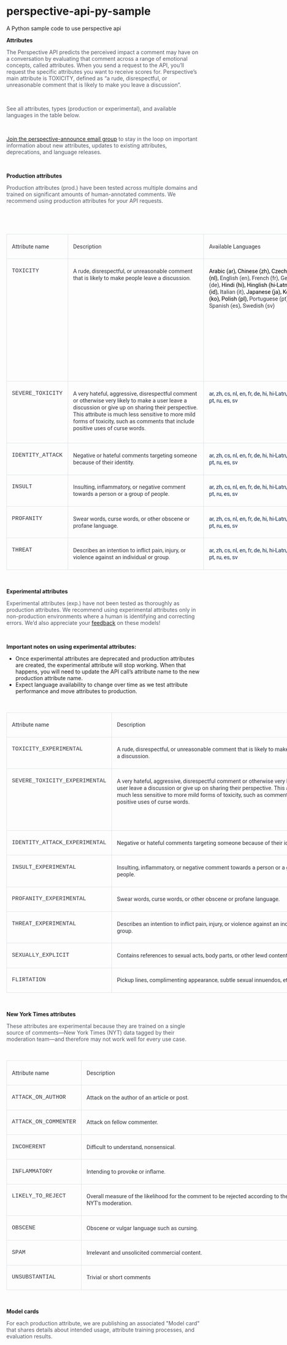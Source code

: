 # perspective-api-py-sample
A Python sample code to use perspective api

<div tabindex="1" class="slds-p-right_small grid-content slds-p-vertical_xx-large" data-aura-rendered-by="110:2;a">

<div data-region-name="content" data-item-id="077b7692-1ecf-4a29-9175-d26c25a9688a" data-aura-rendered-by="100:2;a">

<div data-priority="0" data-item-id="0bd048f5-045a-4856-82bd-8c67ecc2896b" class="ui-widget" data-aura-rendered-by="91:2;a">

<div data-aura-rendered-by="82:2;a" class="forceCommunityRichText forceCommunityRichTextInline" data-aura-class="forceCommunityRichText forceCommunityRichTextInline">

<div dir="ltr" data-aura-rendered-by="86:2;a" class="uiOutputRichText" data-aura-class="uiOutputRichText">

**Attributes**

<span style="color: rgb(83, 87, 101);">The Perspective API predicts the perceived impact a comment may have on a conversation by evaluating that comment across a range of emotional concepts, called attributes. When you send a request to the API, you’ll request the specific attributes you want to receive scores for. Perspective’s main attribute is TOXICITY, defined as “a rude, disrespectful, or unreasonable comment that is likely to make you leave a discussion”. </span>

<span style="color: rgb(83, 87, 101);"> </span>

<span style="color: rgb(83, 87, 101);">See all attributes, types (production or experimental), and available languages in the table below.</span>

<span style="color: rgb(83, 87, 101);"> </span>

[Join the perspective-announce email group](https://groups.google.com/forum/#!forum/perspective-announce)<span style="color: rgb(83, 87, 101);"> to stay in the loop on important information about new attributes, updates to existing attributes, deprecations, and language releases.</span>

<span style="color: rgb(83, 87, 101);"> </span>

**Production attributes**

<span style="color: rgb(83, 87, 101);">Production attributes (prod.) have been tested across multiple domains and trained on significant amounts of human-annotated comments. We recommend using production attributes for your API requests.</span>

<span style="color: rgb(83, 87, 101);"> </span>

<span style="color: rgb(83, 87, 101);"> </span>

<table width="846" style="width: 634.5pt; background-image: initial; background-position: initial; background-size: initial; background-repeat: initial; background-attachment: initial; background-origin: initial; background-clip: initial;" border="0" class="ql-table-blob" data-aura-rendered-by="87:2;a">

<tbody>

<tr style="height: 42pt;">

<td style="border: 1pt solid rgb(223, 226, 229); padding: 5pt 10pt; height: 42pt;" valign="bottom">

<span style="font-size: 11pt; font-family: Roboto; color: rgb(50, 52, 60);">Attribute name</span>

</td>

<td style="border-top: 1pt solid rgb(223, 226, 229); border-right: 1pt solid rgb(223, 226, 229); border-bottom: 1pt solid rgb(223, 226, 229); border-image: initial; border-left: none; padding: 5pt 10pt; height: 42pt;" valign="bottom">

<span style="font-size: 11pt; font-family: Roboto; color: rgb(50, 52, 60);">Description</span>

</td>

<td style="border-top: 1pt solid rgb(223, 226, 229); border-right: 1pt solid rgb(223, 226, 229); border-bottom: 1pt solid rgb(223, 226, 229); border-image: initial; border-left: none; padding: 5pt 10pt; height: 42pt;" valign="bottom">

<span style="font-size: 11pt; font-family: Roboto; color: rgb(50, 52, 60);">Available Languages</span>

</td>

</tr>

<tr style="height: 239.25pt;">

<td style="border-right: 1pt solid rgb(223, 226, 229); border-bottom: 1pt solid rgb(223, 226, 229); border-left: 1pt solid rgb(223, 226, 229); border-image: initial; border-top: none; padding: 5pt 10pt; height: 239.25pt;" valign="top">

<span style="font-size: 11pt; font-family: &quot;Courier New&quot;; color: rgb(50, 52, 60);">TOXICITY</span>

</td>

<td style="border-top: none; border-left: none; border-bottom: 1pt solid rgb(223, 226, 229); border-right: 1pt solid rgb(223, 226, 229); padding: 5pt 10pt; height: 239.25pt;" valign="top">

<span style="font-size: 11pt; font-family: Roboto; color: rgb(50, 52, 60);">A rude, disrespectful, or unreasonable comment that is likely to make people leave a discussion.</span>

</td>

<td style="border-top: none; border-left: none; border-bottom: 1pt solid rgb(223, 226, 229); border-right: 1pt solid rgb(223, 226, 229); padding: 5pt 10pt; height: 239.25pt;" valign="top">

<span style="font-size: 11pt; font-family: Roboto; color: black;">Arabic (ar), Chinese (zh), Czech (cs), Dutch (nl), </span><span style="font-size: 11pt; font-family: Roboto; color: rgb(50, 52, 60);">English (en), French (fr), German (de), </span><span style="font-size: 11pt; font-family: Roboto; color: black;">Hindi (hi), Hinglish (hi-Latn), Indonesian (id), </span><span style="font-size: 11pt; font-family: Roboto; color: rgb(50, 52, 60);">Italian (it), </span><span style="font-size: 11pt; font-family: Roboto; color: black;">Japanese (ja), Korean (ko),</span><span style="font-size: 11pt; font-family: Roboto; color: rgb(50, 52, 60);"> </span><span style="font-size: 11pt; font-family: Roboto; color: black;">Polish (pl), </span><span style="font-size: 11pt; font-family: Roboto; color: rgb(50, 52, 60);">Portuguese (pt), Russian (ru), Spanish (es), Swedish (sv)</span><span style="font-family: Roboto;"></span>

</td>

</tr>

<tr style="height: 120.75pt;">

<td style="border-right: 1pt solid rgb(223, 226, 229); border-bottom: 1pt solid rgb(223, 226, 229); border-left: 1pt solid rgb(223, 226, 229); border-image: initial; border-top: none; padding: 5pt 10pt; height: 120.75pt;" valign="top">

<span style="font-size: 11pt; font-family: &quot;Courier New&quot;; color: rgb(50, 52, 60);">SEVERE_TOXICITY</span>

</td>

<td style="border-top: none; border-left: none; border-bottom: 1pt solid rgb(223, 226, 229); border-right: 1pt solid rgb(223, 226, 229); padding: 5pt 10pt; height: 120.75pt;" valign="top">

<span style="font-size: 11pt; font-family: Roboto; color: rgb(50, 52, 60);">A very hateful, aggressive, disrespectful comment or otherwise very likely to make a user leave a discussion or give up on sharing their perspective. This attribute is much less sensitive to more mild forms of toxicity, such as comments that include positive uses of curse words.</span>

</td>

<td style="border-top: none; border-left: none; border-bottom: 1pt solid rgb(223, 226, 229); border-right: 1pt solid rgb(223, 226, 229); padding: 5pt 10pt; height: 120.75pt;" valign="top">

<span style="font-size: 11pt; font-family: Roboto; color: rgb(23, 43, 77); letter-spacing: -0.05pt; background-image: initial; background-position: initial; background-size: initial; background-repeat: initial; background-attachment: initial; background-origin: initial; background-clip: initial;">ar, zh, cs, nl, en, fr, de, hi, hi-Latn, id, it, ja, ko, pl, pt, ru, es, sv</span><span style="font-size: 11pt; font-family: Roboto;"></span>

</td>

</tr>

<tr style="height: 48.75pt;">

<td style="border-right: 1pt solid rgb(223, 226, 229); border-bottom: 1pt solid rgb(223, 226, 229); border-left: 1pt solid rgb(223, 226, 229); border-image: initial; border-top: none; padding: 5pt 10pt; height: 48.75pt;" valign="top">

<span style="font-size: 11pt; font-family: &quot;Courier New&quot;; color: rgb(50, 52, 60);">IDENTITY_ATTACK</span>

</td>

<td style="border-top: none; border-left: none; border-bottom: 1pt solid rgb(223, 226, 229); border-right: 1pt solid rgb(223, 226, 229); padding: 5pt 10pt; height: 48.75pt;" valign="top">

<span style="font-size: 11pt; font-family: Roboto; color: rgb(50, 52, 60);">Negative or hateful comments targeting someone because of their identity.</span>

</td>

<td style="border-top: none; border-left: none; border-bottom: 1pt solid rgb(223, 226, 229); border-right: 1pt solid rgb(223, 226, 229); padding: 5pt 10pt; height: 48.75pt;" valign="top">

<span style="font-size: 11pt; font-family: Roboto; color: rgb(23, 43, 77); letter-spacing: -0.05pt; background-image: initial; background-position: initial; background-size: initial; background-repeat: initial; background-attachment: initial; background-origin: initial; background-clip: initial;">ar, zh, cs, nl, en, fr, de, hi, hi-Latn, id, it, ja, ko, pl, pt, ru, es, sv</span>

</td>

</tr>

<tr style="height: 48.75pt;">

<td style="border-right: 1pt solid rgb(223, 226, 229); border-bottom: 1pt solid rgb(223, 226, 229); border-left: 1pt solid rgb(223, 226, 229); border-image: initial; border-top: none; padding: 5pt 10pt; height: 48.75pt;" valign="top">

<span style="font-size: 11pt; font-family: &quot;Courier New&quot;; color: rgb(50, 52, 60);">INSULT</span>

</td>

<td style="border-top: none; border-left: none; border-bottom: 1pt solid rgb(223, 226, 229); border-right: 1pt solid rgb(223, 226, 229); padding: 5pt 10pt; height: 48.75pt;" valign="top">

<span style="font-size: 11pt; font-family: Roboto; color: rgb(50, 52, 60);">Insulting, inflammatory, or negative comment towards a person or a group of people.</span>

</td>

<td style="border-top: none; border-left: none; border-bottom: 1pt solid rgb(223, 226, 229); border-right: 1pt solid rgb(223, 226, 229); padding: 5pt 10pt; height: 48.75pt;" valign="top">

<span style="font-size: 11pt; font-family: Roboto; color: rgb(23, 43, 77); letter-spacing: -0.05pt; background-image: initial; background-position: initial; background-size: initial; background-repeat: initial; background-attachment: initial; background-origin: initial; background-clip: initial;">ar, zh, cs, nl, en, fr, de, hi, hi-Latn, id, it, ja, ko, pl, pt, ru, es, sv</span>

</td>

</tr>

<tr style="height: 48.75pt;">

<td style="border-right: 1pt solid rgb(223, 226, 229); border-bottom: 1pt solid rgb(223, 226, 229); border-left: 1pt solid rgb(223, 226, 229); border-image: initial; border-top: none; padding: 5pt 10pt; height: 48.75pt;" valign="top">

<span style="font-size: 11pt; font-family: &quot;Courier New&quot;; color: rgb(50, 52, 60);">PROFANITY</span>

</td>

<td style="border-top: none; border-left: none; border-bottom: 1pt solid rgb(223, 226, 229); border-right: 1pt solid rgb(223, 226, 229); padding: 5pt 10pt; height: 48.75pt;" valign="top">

<span style="font-size: 11pt; font-family: Roboto; color: rgb(50, 52, 60);">Swear words, curse words, or other obscene or profane language.</span>

</td>

<td style="border-top: none; border-left: none; border-bottom: 1pt solid rgb(223, 226, 229); border-right: 1pt solid rgb(223, 226, 229); padding: 5pt 10pt; height: 48.75pt;" valign="top">

<span style="font-size: 11pt; font-family: Roboto; color: rgb(23, 43, 77); letter-spacing: -0.05pt; background-image: initial; background-position: initial; background-size: initial; background-repeat: initial; background-attachment: initial; background-origin: initial; background-clip: initial;">ar, zh, cs, nl, en, fr, de, hi, hi-Latn, id, it, ja, ko, pl, pt, ru, es, sv</span>

</td>

</tr>

<tr style="height: 48.75pt;">

<td style="border-right: 1pt solid rgb(223, 226, 229); border-bottom: 1pt solid rgb(223, 226, 229); border-left: 1pt solid rgb(223, 226, 229); border-image: initial; border-top: none; padding: 5pt 10pt; height: 48.75pt;" valign="top">

<span style="font-size: 11pt; font-family: &quot;Courier New&quot;; color: rgb(50, 52, 60);">THREAT</span>

</td>

<td style="border-top: none; border-left: none; border-bottom: 1pt solid rgb(223, 226, 229); border-right: 1pt solid rgb(223, 226, 229); padding: 5pt 10pt; height: 48.75pt;" valign="top">

<span style="font-size: 11pt; font-family: Roboto; color: rgb(50, 52, 60);">Describes an intention to inflict pain, injury, or violence against an individual or group.</span>

</td>

<td style="border-top: none; border-left: none; border-bottom: 1pt solid rgb(223, 226, 229); border-right: 1pt solid rgb(223, 226, 229); padding: 5pt 10pt; height: 48.75pt;" valign="top">

<span style="font-size: 11pt; font-family: Roboto; color: rgb(23, 43, 77); letter-spacing: -0.05pt; background-image: initial; background-position: initial; background-size: initial; background-repeat: initial; background-attachment: initial; background-origin: initial; background-clip: initial;">ar, zh, cs, nl, en, fr, de, hi, hi-Latn, id, it, ja, ko, pl, pt, ru, es, sv</span>

</td>

</tr>

</tbody>

</table>

<span style="color: rgb(83, 87, 101);">  </span>

**Experimental attributes**

<span style="color: rgb(83, 87, 101);">Experimental attributes (exp.) have not been tested as thoroughly as production attributes. We recommend using experimental attributes only in non-production environments where a human is identifying and correcting errors. We’d also appreciate your</span> [feedback](https://google-jigsaw--livepreview.na158.force.com/perspective/s/docs-contribute-feedback) <span style="color: rgb(83, 87, 101);">on these models!</span>

<span style="color: rgb(83, 87, 101);"> </span>

**Important notes on using experimental attributes:**

*   Once experimental attributes are deprecated and production attributes are created, the experimental attribute will stop working. When that happens, you will need to update the API call’s attribute name to the new production attribute name.
*   Expect language availability to change over time as we test attribute performance and move attributes to production.

<span style="color: rgb(83, 87, 101);"> </span>

<table width="846" style="width: 634.5pt; background-image: initial; background-position: initial; background-size: initial; background-repeat: initial; background-attachment: initial; background-origin: initial; background-clip: initial;" border="0" class="ql-table-blob" data-aura-rendered-by="87:2;a">

<tbody>

<tr style="height: 4.5pt;">

<td style="border: 1pt solid rgb(223, 226, 229); padding: 5pt 10pt; height: 4.5pt;" valign="bottom">

<span style="font-size: 11pt; font-family: Roboto; color: rgb(50, 52, 60);">Attribute name</span>

</td>

<td style="border-top: 1pt solid rgb(223, 226, 229); border-right: 1pt solid rgb(223, 226, 229); border-bottom: 1pt solid rgb(223, 226, 229); border-image: initial; border-left: none; padding: 5pt 10pt; height: 4.5pt;" valign="bottom">

<span style="font-size: 11pt; font-family: Roboto; color: rgb(50, 52, 60);">Description</span>

</td>

</tr>

<tr style="height: 46.55pt;">

<td style="border-right: 1pt solid rgb(223, 226, 229); border-bottom: 1pt solid rgb(223, 226, 229); border-left: 1pt solid rgb(223, 226, 229); border-image: initial; border-top: none; padding: 5pt 10pt; height: 46.55pt;" valign="top">

<span style="font-size: 11pt; font-family: &quot;Courier New&quot;; color: rgb(50, 52, 60);">TOXICITY_EXPERIMENTAL</span>

</td>

<td style="border-top: none; border-left: none; border-bottom: 1pt solid rgb(223, 226, 229); border-right: 1pt solid rgb(223, 226, 229); padding: 5pt 10pt; height: 46.55pt;" valign="top">

<span style="font-size: 11pt; font-family: Roboto; color: rgb(50, 52, 60);">A rude, disrespectful, or unreasonable comment that is likely to make people leave a discussion.</span>

</td>

</tr>

<tr style="height: 120.75pt;">

<td style="border-right: 1pt solid rgb(223, 226, 229); border-bottom: 1pt solid rgb(223, 226, 229); border-left: 1pt solid rgb(223, 226, 229); border-image: initial; border-top: none; padding: 5pt 10pt; height: 120.75pt;" valign="top">

<span style="font-size: 11pt; font-family: &quot;Courier New&quot;; color: rgb(50, 52, 60);">SEVERE_TOXICITY_EXPERIMENTAL</span>

</td>

<td style="border-top: none; border-left: none; border-bottom: 1pt solid rgb(223, 226, 229); border-right: 1pt solid rgb(223, 226, 229); padding: 5pt 10pt; height: 120.75pt;" valign="top">

<span style="font-size: 11pt; font-family: Roboto; color: rgb(50, 52, 60);">A very hateful, aggressive, disrespectful comment or otherwise very likely to make a user leave a discussion or give up on sharing their perspective. This attribute is much less sensitive to more mild forms of toxicity, such as comments that include positive uses of curse words.</span>

</td>

</tr>

<tr style="height: 42pt;">

<td style="border-right: 1pt solid rgb(223, 226, 229); border-bottom: 1pt solid rgb(223, 226, 229); border-left: 1pt solid rgb(223, 226, 229); border-image: initial; border-top: none; padding: 5pt 10pt; height: 42pt;" valign="top">

<span style="font-size: 11pt; font-family: &quot;Courier New&quot;; color: rgb(50, 52, 60);">IDENTITY_ATTACK_EXPERIMENTAL</span>

</td>

<td style="border-top: none; border-left: none; border-bottom: 1pt solid rgb(223, 226, 229); border-right: 1pt solid rgb(223, 226, 229); padding: 5pt 10pt; height: 42pt;" valign="top">

<span style="font-size: 11pt; font-family: Roboto; color: rgb(50, 52, 60);">Negative or hateful comments targeting someone because of their identity.</span>

</td>

</tr>

<tr style="height: 42pt;">

<td style="border-right: 1pt solid rgb(223, 226, 229); border-bottom: 1pt solid rgb(223, 226, 229); border-left: 1pt solid rgb(223, 226, 229); border-image: initial; border-top: none; padding: 5pt 10pt; height: 42pt;" valign="top">

<span style="font-size: 11pt; font-family: &quot;Courier New&quot;; color: rgb(50, 52, 60);">INSULT_EXPERIMENTAL</span>

</td>

<td style="border-top: none; border-left: none; border-bottom: 1pt solid rgb(223, 226, 229); border-right: 1pt solid rgb(223, 226, 229); padding: 5pt 10pt; height: 42pt;" valign="top">

<span style="font-size: 11pt; font-family: Roboto; color: rgb(50, 52, 60);">Insulting, inflammatory, or negative comment towards a person or a group of people.</span>

</td>

</tr>

<tr style="height: 42pt;">

<td style="border-right: 1pt solid rgb(223, 226, 229); border-bottom: 1pt solid rgb(223, 226, 229); border-left: 1pt solid rgb(223, 226, 229); border-image: initial; border-top: none; padding: 5pt 10pt; height: 42pt;" valign="top">

<span style="font-size: 11pt; font-family: &quot;Courier New&quot;; color: rgb(50, 52, 60);">PROFANITY_EXPERIMENTAL</span>

</td>

<td style="border-top: none; border-left: none; border-bottom: 1pt solid rgb(223, 226, 229); border-right: 1pt solid rgb(223, 226, 229); padding: 5pt 10pt; height: 42pt;" valign="top">

<span style="font-size: 11pt; font-family: Roboto; color: rgb(50, 52, 60);">Swear words, curse words, or other obscene or profane language.</span>

</td>

</tr>

<tr style="height: 42pt;">

<td style="border-right: 1pt solid rgb(223, 226, 229); border-bottom: 1pt solid rgb(223, 226, 229); border-left: 1pt solid rgb(223, 226, 229); border-image: initial; border-top: none; padding: 5pt 10pt; height: 42pt;" valign="top">

<span style="font-size: 11pt; font-family: &quot;Courier New&quot;; color: rgb(50, 52, 60);">THREAT_EXPERIMENTAL</span>

</td>

<td style="border-top: none; border-left: none; border-bottom: 1pt solid rgb(223, 226, 229); border-right: 1pt solid rgb(223, 226, 229); padding: 5pt 10pt; height: 42pt;" valign="top">

<span style="font-size: 11pt; font-family: Roboto; color: rgb(50, 52, 60);">Describes an intention to inflict pain, injury, or violence against an individual or group.</span>

</td>

</tr>

<tr style="height: 42pt;">

<td style="border-right: 1pt solid rgb(223, 226, 229); border-bottom: 1pt solid rgb(223, 226, 229); border-left: 1pt solid rgb(223, 226, 229); border-image: initial; border-top: none; padding: 5pt 10pt; height: 42pt;" valign="top">

<span style="font-size: 11pt; font-family: &quot;Courier New&quot;; color: rgb(50, 52, 60);">SEXUALLY_EXPLICIT</span>

</td>

<td style="border-top: none; border-left: none; border-bottom: 1pt solid rgb(223, 226, 229); border-right: 1pt solid rgb(223, 226, 229); padding: 5pt 10pt; height: 42pt;" valign="top">

<span style="font-size: 11pt; font-family: Roboto; color: rgb(50, 52, 60);">Contains references to sexual acts, body parts, or other lewd content.</span>

</td>

</tr>

<tr style="height: 42pt;">

<td style="border-right: 1pt solid rgb(223, 226, 229); border-bottom: 1pt solid rgb(223, 226, 229); border-left: 1pt solid rgb(223, 226, 229); border-image: initial; border-top: none; padding: 5pt 10pt; height: 42pt;" valign="top">

<span style="font-size: 11pt; font-family: &quot;Courier New&quot;; color: rgb(50, 52, 60);">FLIRTATION</span>

</td>

<td style="border-top: none; border-left: none; border-bottom: 1pt solid rgb(223, 226, 229); border-right: 1pt solid rgb(223, 226, 229); padding: 5pt 10pt; height: 42pt;" valign="top">

<span style="font-size: 11pt; font-family: Roboto; color: rgb(50, 52, 60);">Pickup lines, complimenting appearance, subtle sexual innuendos, etc.</span>

</td>

</tr>

</tbody>

</table>

<span style="color: rgb(83, 87, 101);"> </span>

**New York Times attributes**

<span style="color: rgb(83, 87, 101);">These attributes are experimental because they are trained on a single source of comments—New York Times (NYT) data tagged by their moderation team—and therefore may not work well for every use case.</span>

<span style="color: rgb(83, 87, 101);"> </span>

<table width="846" style="width: 634.5pt; background-image: initial; background-position: initial; background-size: initial; background-repeat: initial; background-attachment: initial; background-origin: initial; background-clip: initial;" border="0" class="ql-table-blob" data-aura-rendered-by="87:2;a">

<tbody>

<tr style="height: 24pt;">

<td style="border: 1pt solid rgb(223, 226, 229); padding: 5pt 10pt; height: 24pt;" valign="top">

<span style="font-size: 11pt; font-family: Roboto; color: rgb(50, 52, 60);">Attribute name</span>

</td>

<td style="border-top: 1pt solid rgb(223, 226, 229); border-right: 1pt solid rgb(223, 226, 229); border-bottom: 1pt solid rgb(223, 226, 229); border-image: initial; border-left: none; padding: 5pt 10pt; height: 24pt;" valign="top">

<span style="font-size: 11pt; font-family: Roboto; color: rgb(50, 52, 60);">Description</span>

</td>

<td style="border-top: 1pt solid rgb(223, 226, 229); border-right: 1pt solid rgb(223, 226, 229); border-bottom: 1pt solid rgb(223, 226, 229); border-image: initial; border-left: none; padding: 5pt 10pt; height: 24pt;" valign="top">

<span style="font-size: 11pt; font-family: Roboto; color: rgb(50, 52, 60);">Language</span>

</td>

</tr>

<tr style="height: 24pt;">

<td style="border-right: 1pt solid rgb(223, 226, 229); border-bottom: 1pt solid rgb(223, 226, 229); border-left: 1pt solid rgb(223, 226, 229); border-image: initial; border-top: none; padding: 5pt 10pt; height: 24pt;" valign="top">

<span style="font-size: 11pt; font-family: &quot;Courier New&quot;; color: rgb(50, 52, 60);">ATTACK_ON_AUTHOR</span>

</td>

<td style="border-top: none; border-left: none; border-bottom: 1pt solid rgb(223, 226, 229); border-right: 1pt solid rgb(223, 226, 229); padding: 5pt 10pt; height: 24pt;" valign="top">

<span style="font-size: 11pt; font-family: Roboto; color: rgb(50, 52, 60);">Attack on the author of an article or post. </span>

</td>

<td style="border-top: none; border-left: none; border-bottom: 1pt solid rgb(223, 226, 229); border-right: 1pt solid rgb(223, 226, 229); padding: 5pt 10pt; height: 24pt;" valign="top">

<span style="font-size: 11pt; font-family: Roboto; color: rgb(50, 52, 60);">en</span>

</td>

</tr>

<tr style="height: 24pt;">

<td style="border-right: 1pt solid rgb(223, 226, 229); border-bottom: 1pt solid rgb(223, 226, 229); border-left: 1pt solid rgb(223, 226, 229); border-image: initial; border-top: none; padding: 5pt 10pt; height: 24pt;" valign="top">

<span style="font-size: 11pt; font-family: &quot;Courier New&quot;; color: rgb(50, 52, 60);">ATTACK_ON_COMMENTER</span>

</td>

<td style="border-top: none; border-left: none; border-bottom: 1pt solid rgb(223, 226, 229); border-right: 1pt solid rgb(223, 226, 229); padding: 5pt 10pt; height: 24pt;" valign="top">

<span style="font-size: 11pt; font-family: Roboto; color: rgb(50, 52, 60);">Attack on fellow commenter.</span>

</td>

<td style="border-top: none; border-left: none; border-bottom: 1pt solid rgb(223, 226, 229); border-right: 1pt solid rgb(223, 226, 229); padding: 5pt 10pt; height: 24pt;" valign="top">

<span style="font-size: 11pt; font-family: Roboto; color: rgb(50, 52, 60);">en</span>

</td>

</tr>

<tr style="height: 24pt;">

<td style="border-right: 1pt solid rgb(223, 226, 229); border-bottom: 1pt solid rgb(223, 226, 229); border-left: 1pt solid rgb(223, 226, 229); border-image: initial; border-top: none; padding: 5pt 10pt; height: 24pt;" valign="top">

<span style="font-size: 11pt; font-family: &quot;Courier New&quot;; color: rgb(50, 52, 60);">INCOHERENT</span>

</td>

<td style="border-top: none; border-left: none; border-bottom: 1pt solid rgb(223, 226, 229); border-right: 1pt solid rgb(223, 226, 229); padding: 5pt 10pt; height: 24pt;" valign="top">

<span style="font-size: 11pt; font-family: Roboto; color: rgb(50, 52, 60);">Difficult to understand, nonsensical.</span>

</td>

<td style="border-top: none; border-left: none; border-bottom: 1pt solid rgb(223, 226, 229); border-right: 1pt solid rgb(223, 226, 229); padding: 5pt 10pt; height: 24pt;" valign="top">

<span style="font-size: 11pt; font-family: Roboto; color: rgb(50, 52, 60);">en</span>

</td>

</tr>

<tr style="height: 24pt;">

<td style="border-right: 1pt solid rgb(223, 226, 229); border-bottom: 1pt solid rgb(223, 226, 229); border-left: 1pt solid rgb(223, 226, 229); border-image: initial; border-top: none; padding: 5pt 10pt; height: 24pt;" valign="top">

<span style="font-size: 11pt; font-family: &quot;Courier New&quot;; color: rgb(50, 52, 60);">INFLAMMATORY</span>

</td>

<td style="border-top: none; border-left: none; border-bottom: 1pt solid rgb(223, 226, 229); border-right: 1pt solid rgb(223, 226, 229); padding: 5pt 10pt; height: 24pt;" valign="top">

<span style="font-size: 11pt; font-family: Roboto; color: rgb(50, 52, 60);">Intending to provoke or inflame.</span>

</td>

<td style="border-top: none; border-left: none; border-bottom: 1pt solid rgb(223, 226, 229); border-right: 1pt solid rgb(223, 226, 229); padding: 5pt 10pt; height: 24pt;" valign="top">

<span style="font-size: 11pt; font-family: Roboto; color: rgb(50, 52, 60);">en</span>

</td>

</tr>

<tr style="height: 38.25pt;">

<td style="border-right: 1pt solid rgb(223, 226, 229); border-bottom: 1pt solid rgb(223, 226, 229); border-left: 1pt solid rgb(223, 226, 229); border-image: initial; border-top: none; padding: 5pt 10pt; height: 38.25pt;" valign="top">

<span style="font-size: 11pt; font-family: &quot;Courier New&quot;; color: rgb(50, 52, 60);">LIKELY_TO_REJECT</span>

</td>

<td style="border-top: none; border-left: none; border-bottom: 1pt solid rgb(223, 226, 229); border-right: 1pt solid rgb(223, 226, 229); padding: 5pt 10pt; height: 38.25pt;" valign="top">

<span style="font-size: 11pt; font-family: Roboto; color: rgb(50, 52, 60);">Overall measure of the likelihood for the comment to be rejected according to the NYT's moderation.</span>

</td>

<td style="border-top: none; border-left: none; border-bottom: 1pt solid rgb(223, 226, 229); border-right: 1pt solid rgb(223, 226, 229); padding: 5pt 10pt; height: 38.25pt;" valign="top">

<span style="font-size: 11pt; font-family: Roboto; color: rgb(50, 52, 60);">en</span>

</td>

</tr>

<tr style="height: 24pt;">

<td style="border-right: 1pt solid rgb(223, 226, 229); border-bottom: 1pt solid rgb(223, 226, 229); border-left: 1pt solid rgb(223, 226, 229); border-image: initial; border-top: none; padding: 5pt 10pt; height: 24pt;" valign="top">

<span style="font-size: 11pt; font-family: &quot;Courier New&quot;; color: rgb(50, 52, 60);">OBSCENE</span>

</td>

<td style="border-top: none; border-left: none; border-bottom: 1pt solid rgb(223, 226, 229); border-right: 1pt solid rgb(223, 226, 229); padding: 5pt 10pt; height: 24pt;" valign="top">

<span style="font-size: 11pt; font-family: Roboto; color: rgb(50, 52, 60);">Obscene or vulgar language such as cursing.</span>

</td>

<td style="border-top: none; border-left: none; border-bottom: 1pt solid rgb(223, 226, 229); border-right: 1pt solid rgb(223, 226, 229); padding: 5pt 10pt; height: 24pt;" valign="top">

<span style="font-size: 11pt; font-family: Roboto; color: rgb(50, 52, 60);">en</span>

</td>

</tr>

<tr style="height: 24pt;">

<td style="border-right: 1pt solid rgb(223, 226, 229); border-bottom: 1pt solid rgb(223, 226, 229); border-left: 1pt solid rgb(223, 226, 229); border-image: initial; border-top: none; padding: 5pt 10pt; height: 24pt;" valign="top">

<span style="font-size: 11pt; font-family: &quot;Courier New&quot;; color: rgb(50, 52, 60);">SPAM</span>

</td>

<td style="border-top: none; border-left: none; border-bottom: 1pt solid rgb(223, 226, 229); border-right: 1pt solid rgb(223, 226, 229); padding: 5pt 10pt; height: 24pt;" valign="top">

<span style="font-size: 11pt; font-family: Roboto; color: rgb(50, 52, 60);">Irrelevant and unsolicited commercial content.</span>

</td>

<td style="border-top: none; border-left: none; border-bottom: 1pt solid rgb(223, 226, 229); border-right: 1pt solid rgb(223, 226, 229); padding: 5pt 10pt; height: 24pt;" valign="top">

<span style="font-size: 11pt; font-family: Roboto; color: rgb(50, 52, 60);">en</span>

</td>

</tr>

<tr style="height: 24pt;">

<td style="border-right: 1pt solid rgb(223, 226, 229); border-bottom: 1pt solid rgb(223, 226, 229); border-left: 1pt solid rgb(223, 226, 229); border-image: initial; border-top: none; padding: 5pt 10pt; height: 24pt;" valign="top">

<span style="font-size: 11pt; font-family: &quot;Courier New&quot;; color: rgb(50, 52, 60);">UNSUBSTANTIAL</span>

</td>

<td style="border-top: none; border-left: none; border-bottom: 1pt solid rgb(223, 226, 229); border-right: 1pt solid rgb(223, 226, 229); padding: 5pt 10pt; height: 24pt;" valign="top">

<span style="font-size: 11pt; font-family: Roboto; color: rgb(50, 52, 60);">Trivial or short comments</span>

</td>

<td style="border-top: none; border-left: none; border-bottom: 1pt solid rgb(223, 226, 229); border-right: 1pt solid rgb(223, 226, 229); padding: 5pt 10pt; height: 24pt;" valign="top">

<span style="font-size: 11pt; font-family: Roboto; color: rgb(50, 52, 60);">en</span>

</td>

</tr>

</tbody>

</table>

<span style="color: rgb(83, 87, 101);"> </span>

**Model cards**

<span style="color: rgb(83, 87, 101);">For each production attribute, we are publishing an associated "Model card" that shares details about intended usage, attribute training processes, and evaluation results.</span>


</div>

</div>

</div>


</div>

</div>
